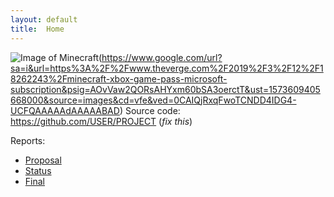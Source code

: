 ```yaml
---
layout: default
title:  Home
---
```


![Image of Minecraft](https://octodex.github.com/images/yaktocat.png)(https://www.google.com/url?sa=i&url=https%3A%2F%2Fwww.theverge.com%2F2019%2F3%2F12%2F18262243%2Fminecraft-xbox-game-pass-microsoft-subscription&psig=AOvVaw2QORsAHYxm60bSA3oerctT&ust=1573609405668000&source=images&cd=vfe&ved=0CAIQjRxqFwoTCNDD4IDG4-UCFQAAAAAdAAAAABAD)
Source code: https://github.com/USER/PROJECT (_fix this_)

Reports:

- [Proposal](proposal.html)
- [Status](status.html)
- [Final](final.html)


